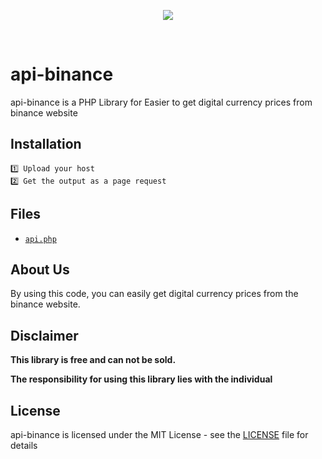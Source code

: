 <p align="center">
<a href='https://binance.com' target="_blank">
<img src='https://download.logo.wine/logo/Binance/Binance-Logo.wine.png'></img></a></p>
<br />

# api-binance
api-binance is a PHP Library for Easier to get digital currency prices from binance website

## Installation
```
1️⃣ Upload your host
2️⃣ Get the output as a page request
```
## Files
* [`api.php`](https://github.com/ajcode79/api-binance/blob/master/api.php)

## About Us
By using this code, you can easily get digital currency prices from the binance website.

## Disclaimer


<b>This library is free and can not be sold.</b>


<b>The responsibility for using this library lies with the individual</b>


## License
api-binance is licensed under the MIT License - see the [LICENSE](LICENSE) file for details

